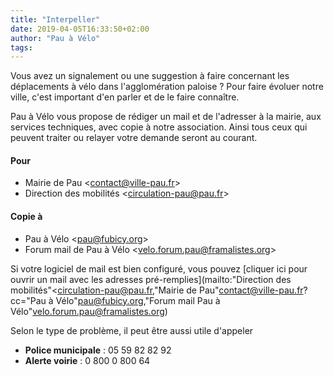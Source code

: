 ```yaml
---
title: "Interpeller"
date: 2019-04-05T16:33:50+02:00
author: "Pau à Vélo"
tags:
---
```


Vous avez un signalement ou une suggestion à faire concernant les déplacements
à vélo dans l'agglomération paloise ?
Pour faire évoluer notre ville, c'est important d'en parler et de le faire
connaître.

Pau à Vélo vous propose de rédiger un mail et de l'adresser à la mairie,
aux services techniques, avec copie à notre association. Ainsi tous ceux qui peuvent
traiter ou relayer votre demande seront au courant.

####  Pour

* Mairie de Pau &lt;contact@ville-pau.fr&gt;
* Direction des mobilités &lt;circulation-pau@pau.fr&gt;

#### Copie à

* Pau à Vélo &lt;pau@fubicy.org&gt;
* Forum mail de Pau à Vélo &lt;velo.forum.pau@framalistes.org&gt;

Si votre logiciel de mail est bien configuré, vous pouvez [cliquer
ici pour ouvrir un mail avec les adresses pré-remplies](mailto:"Direction des mobilités"<circulation-pau@pau.fr,"Mairie de Pau"<contact@ville-pau.fr>?cc="Pau à Vélo"<pau@fubicy.org>,"Forum mail Pau à Vélo"<velo.forum.pau@framalistes.org>)

Selon le type de problème, il peut être aussi utile d'appeler 

* **Police municipale** : 05&nbsp;59&nbsp;82&nbsp;82&nbsp;92
* **Alerte voirie** : 0&nbsp;800&nbsp;0&nbsp;800&nbsp;64